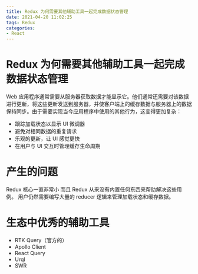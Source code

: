 ```yaml
---
title: Redux 为何需要其他辅助工具一起完成数据状态管理
date: 2021-04-20 11:02:25
tags: Redux 
categories: 
- React
---
```


# Redux 为何需要其他辅助工具一起完成数据状态管理
Web 应用程序通常需要从服务器获取数据才能显示它。他们通常还需要对该数据进行更新，将这些更新发送到服务器，并使客户端上的缓存数据与服务器上的数据保持同步。由于需要实现当今应用程序中使用的其他行为，这变得更加复杂：
* 跟踪加载状态以显示 UI 微调器
* 避免对相同数据的重复请求
* 乐观的更新，让 UI 感觉更快
* 在用户与 UI 交互时管理缓存生命周期

# 产生的问题
Redux 核心一直非常小 而且 Redux 从来没有内置任何东西来帮助解决这些用例。
用户仍然需要编写大量的 reducer 逻辑来管理加载状态和缓存数据。

# 生态中优秀的辅助工具
* RTK Query（官方的）
* Apollo Client
* React Query
* Urql 
* SWR